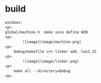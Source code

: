 # build
	windows:
	<p>
  	global/machine.h  make sure define WIN
  	<p>
			![image](image/machine.png)
	<p>
		Debug/makefile c++ linker add -lws2_32
	<p>
			![image](image/linker.png)
	<p>
		make all --directory=Debug
	<p>
		

